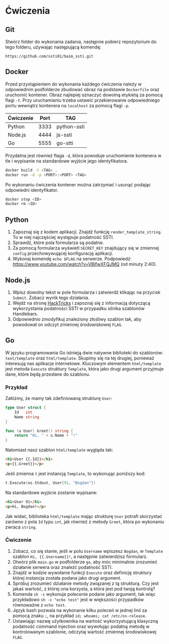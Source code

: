 # Ćwiczenia

## Git

Stwórz folder do wykonania zadania, następnie pobierz repozytorium do tego folderu, używając następującą komendę:

```Git
https://github.com/ssti01/baim_ssti.git
```

## Docker

Przed przystąpieniem do wykonania każdego ćwiczenia należy w odpowiednim podfolderze zbudować obraz na podstawie `Dockerfile` oraz uruchomić kontener. Obraz najlepiej oznaczyć dowolną etykietą za pomocą flagi `-t`. Przy uruchamianiu trzeba ustawić przekierowanie odpowiedniego portu wewnątrz kontenera na `localhost` za pomocą flagi `-p`.

| Ćwiczenie | Port | TAG	  |
| --------- | ---- | ------------ |
| Python    | 3333 | python-ssti |
| Node.js   | 4444 | js-ssti	  |
| Go        | 5555 | go-stti	  |

Przydatna jest również flaga `-d`, która powoduje uruchomienie kontenera w tle i wypisanie na standardowe wyjście jego identyfikatora.

```bash
docker build -t <TAG> .
docker run -d -p <PORT>:<PORT> <TAG>
```

Po wykonaniu ćwiczenia kontener można zatrzymać i usunąć podając odpowiedni identyfikator.

```bash
docker stop <ID>
docker rm <ID>
```

## Python

1. Zapoznaj się z kodem aplikacji. Znajdź funkcję `render_template_string`. To w niej najczęściej występuje podatność SSTI.
2. Sprawdź, które pola formularza są podatne.
3. Za pomocą formularza wyświetl `SECRET_KEY` znajdujący się w zmiennej `config` przechowywującej konfigurację aplikacji.
4. Wykonaj komendę `echo $FLAG` na serwerze. Podpowiedź: https://www.youtube.com/watch?v=VBifwXFQJMQ (od minuty 2:40).

## Node.js

1. Wpisz dowolny tekst w pole formularza i zatwierdź klikając na przycisk `Submit`. Zobacz wynik tego działania.
2. Wejdź na stronę [HackTricks](https://book.hacktricks.xyz/pentesting-web/ssti-server-side-template-injection) i zapoznaj się z informacją dotyczącą wykorzystania podatności SSTI w przypadku silnika szablonów Handlebars.
3. Odpowiednio zmodyfikuj znaleziony złośliwy szablon tak, aby powodował on odczyt zmiennej środowiskowej `FLAG`.

## Go

W języku programowania Go istnieją dwie natywne biblioteki do szablonów: `text/template` oraz `html/template`. Skupimy się na tej drugiej, ponieważ interesują nas aplikacje internetowe. Kluczowym elementem `html/template` jest metoda `Execute` struktury `Template`, która jako drugi argument przyjmuje dane, które będą przesłane do szablonu.

### Przykład

Załóżmy, że mamy tak zdefiniowaną strukturę `User`:

```go
type User struct {
	Id   int
	Name string
}

func (u User) Greet() string {
	return "Hi, " + u.Name + "!"
}
```

Natomiast nasz szablon `html/template` wygląda tak:

```html
<h1>User {{.Id}}</h1>
<p>{{.Greet}}</p>
```

Jeśli zmienna `t` jest instancją `Template`, to wykonując poniższy kod:

```go
t.Execute(os.Stdout, User{91, "Bogdan"})
```

Na standardowe wyjście zostanie wypisane:

```html
<h1>User 91</h1>
<p>Hi, Bogdan!</p>
```

Jak widać, biblioteka `html/template` mając strukturę `User` potrafi skorzystać zarówno z pola `Id` typu `int`, jak również z metody `Greet`, która po wykonaniu zwraca `string`.

### Ćwiczenie

1. Zobacz, co się stanie, jeśli w polu `Username` wpiszesz `Bogdan`, w `Template` szablon `Hi, {{.Username}}!`, a następnie zatwierdzisz formularz.
2. Otwórz plik `main.go` w podfolderze `go`, aby móc minimalnie zrozumieć działanie serwera oraz znaleźć podatność SSTI.
3. Znajdź w kodzie wywołanie funkcji `Execute` oraz definicję struktury której instancja została podana jako drugi argument.
4. Spróbuj zrozumieć działanie metody związanej z tą strukturą. Czy jest jakaś wartość, z której ona korzysta, a która jest pod twoją kontrolą?
5. Komenda `sh -c` wykonuje polecenie podane jako argument, tak więc przykładowo `sh -c "echo test"` jest w większości przypadków równoważne z `echo test`.
6. Język bash pozwala na wykonanie kilku poleceń w jednej linii za pomocą znaku `;`, na przykład `id; whoami; cat /etc/os-release`.
7. Ustawiając nazwę użytkownika na wartość wykorzystującą klasyczną podatność command injection oraz wywołując podatną metodę w kontrolowanym szablonie, odczytaj wartość zmiennej środowiskowej `FLAG`.
